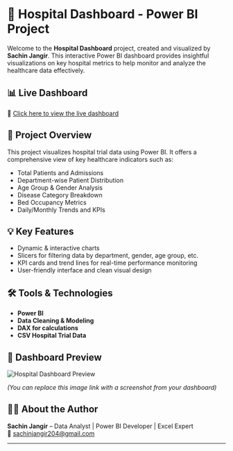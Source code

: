# 🏥 Hospital Dashboard - Power BI Project

Welcome to the **Hospital Dashboard** project, created and visualized by **Sachin Jangir**. This interactive Power BI dashboard provides insightful visualizations on key hospital metrics to help monitor and analyze the healthcare data effectively.

## 📊 Live Dashboard

🔗 [Click here to view the live dashboard](https://app.powerbi.com/view?r=eyJrIjoiNzU1NjI2OTEtNWM4Mi00YzUwLTlkZmYtN2NiYTNjM2U0N2U1IiwidCI6ImRiMzhiMzkwLTAyODMtNGQ1Yy04ODlhLTQxYjg2YjY0OWUyMSJ9)

## 📁 Project Overview

This project visualizes hospital trial data using Power BI. It offers a comprehensive view of key healthcare indicators such as:

- Total Patients and Admissions
- Department-wise Patient Distribution
- Age Group & Gender Analysis
- Disease Category Breakdown
- Bed Occupancy Metrics
- Daily/Monthly Trends and KPIs

## 💡 Key Features

- Dynamic & interactive charts
- Slicers for filtering data by department, gender, age group, etc.
- KPI cards and trend lines for real-time performance monitoring
- User-friendly interface and clean visual design

## 🛠️ Tools & Technologies

- **Power BI**
- **Data Cleaning & Modeling**
- **DAX for calculations**
- **CSV Hospital Trial Data**

## 📸 Dashboard Preview

![Hospital Dashboard Preview](https://via.placeholder.com/900x500.png?text=Dashboard+Preview)

*(You can replace this image link with a screenshot from your dashboard)*

## 👨‍⚕️ About the Author

**Sachin Jangir** – Data Analyst | Power BI Developer | Excel Expert  
📧 sachinjangir204@gmail.com  


---


